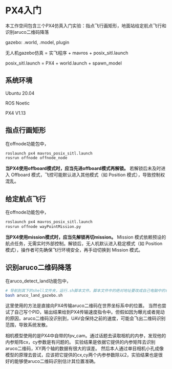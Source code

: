 # PX4入门
本工作空间包含三个PX4仿真入门实验：指点飞行画矩形，地面站给定航点飞行和识别aruco二维码降落

gazebo: .world, .model, plugin 

无人机gazebo仿真 = 实飞程序 + mavros + posix_sitl.launch

posix_sitl.launch = PX4 + world.launch + spawn_model

## 系统环境
Ubuntu 20.04

ROS Noetic

PX4 V1.13

## 指点行画矩形
在offnode功能包中，
```bash
roslaunch px4 mavros_posix_sitl.launch
rosrun offnode offnode_node
```

**当PX4使用offboard模式时，应当先进offboard模式再解锁。** 若解锁后未及时进入 Offboard 模式，飞控可能默认进入其他模式（如 Position 模式），导致控制权混乱。

## 给定航点飞行
在offnode功能包中，
```bash
roslaunch px4 mavros_posix_sitl.launch
rosrun offnode wayPointMission.py
```
**当PX4使用mission模式时，应当先解锁再切mission。** Mission 模式依赖预设的航点任务，无需实时外部控制。解锁后，无人机默认进入稳定模式（如 Position 模式），操作者可先确保飞行环境安全，再手动切换到 Mission 模式。

## 识别aruco二维码降落
在aruco_detect_land功能包中，
```bash
# 导航到其下的shell文件夹，运行.sh脚本文件。脚本文件中的绝对地址要改成自己电脑中的相应地址。
bash aruco_land_gazebo.sh
```
这里使用的方法是直接向PX4传输aruco二维码在世界坐标系中的位置。
当然也尝试了自己写个PID，输出结果给到PX4传输速度指令中。但假如因为曝光或者晃动的原因，aruco二维码没识别到，UAV会保持之前的速度，可能会飞出二维码识别范围，导致系统发散。

相机模型使用的是PX4中自带的fpv_cam。通过话题去读取相机的内参，发现他的内参矩阵cx，cy参数是有问题的。
实验结果是依据它提供的内参矩阵去识别aruco二维码，XY两个轴的数据有很大的误差。
然后本人通过单目相机小孔成像模型的原理去尝试，应该把它提供的cx,cy两个内参参数除以2，实验结果也是很好的能够使aruco二维码识别估计其位置准确。
